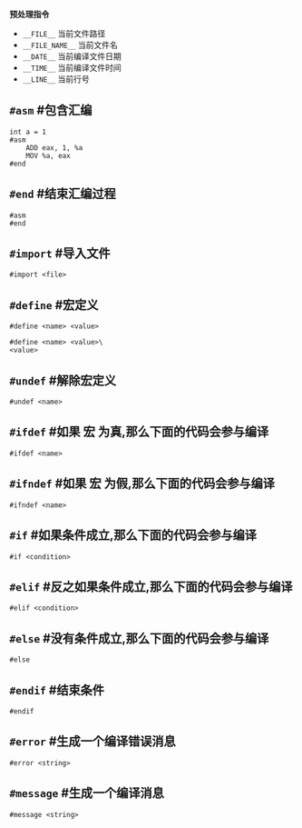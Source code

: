 **预处理指令**

- `__FILE__` 当前文件路径
- `__FILE_NAME__` 当前文件名
- `__DATE__` 当前编译文件日期
- `__TIME__` 当前编译文件时间
- `__LINE__` 当前行号


## `#asm` #包含汇编

```
int a = 1
#asm
	ADD eax, 1, %a
	MOV %a, eax
#end
```

## `#end` #结束汇编过程

```
#asm
#end
```

## `#import` #导入文件

```
#import <file>
```

## `#define` #宏定义

```
#define <name> <value>

#define <name> <value>\
<value>
```

## `#undef` #解除宏定义

```
#undef <name>
```

## `#ifdef` #如果 宏 为真,那么下面的代码会参与编译

```
#ifdef <name>
```

## `#ifndef` #如果 宏 为假,那么下面的代码会参与编译

```
#ifndef <name>
```

## `#if` #如果条件成立,那么下面的代码会参与编译

```
#if <condition>
```

## `#elif` #反之如果条件成立,那么下面的代码会参与编译

```
#elif <condition>
```

## `#else` #没有条件成立,那么下面的代码会参与编译

```
#else
```

## `#endif` #结束条件

```
#endif
```

## `#error` #生成一个编译错误消息

```
#error <string>
```

## `#message` #生成一个编译消息

```
#message <string>
```

